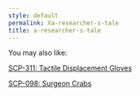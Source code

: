 ```yaml
---
style: default
permalink: Xa-researcher-s-tale
title: a-researcher-s-tale
---
```

You may also like:

[SCP-311: Tactile Displacement Gloves](http://scp-wiki.net/scp-311)

[SCP-098: Surgeon Crabs](http://scp-wiki.net/scp-098)
